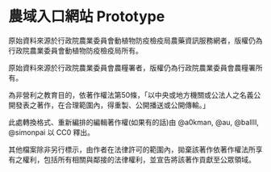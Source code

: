 農域入口網站 Prototype
======================

原始資料來源於行政院農業委員會動植物防疫檢疫局農藥資訊服務網者，版權仍為行政院農業委員會動植物防疫檢疫局所有。

原始資料來源於行政院農業委員會農糧署者，版權仍為行政院農業委員會農糧署所有。

為非營利之教育目的，依著作權法第50條，「以中央或地方機關或公法人之名義公開發表之著作，在合理範圍內，得重製、公開播送或公開傳輸。」

此處轉換格式、重新編排的編輯著作權(如果有的話)由 @a0kman, @au, @ballII, @simonpai 以 CC0 釋出。

其他檔案除非另行標示，由作者在法律許可的範圍內，拋棄該著作依著作權法所享有之權利，包括所有相關與鄰接的法律權利，並宣告將該著作貢獻至公眾領域。
